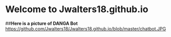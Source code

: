 # Welcome to Jwalters18.github.io
##**Here is a picture of DANGA Bot**
https://github.com/Jwalters18/Jwalters18.github.io/blob/master/chatbot.JPG

